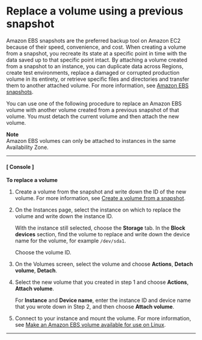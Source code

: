 # Replace a volume using a previous snapshot<a name="ebs-restoring-volume"></a>

Amazon EBS snapshots are the preferred backup tool on Amazon EC2 because of their speed, convenience, and cost\. When creating a volume from a snapshot, you recreate its state at a specific point in time with the data saved up to that specific point intact\. By attaching a volume created from a snapshot to an instance, you can duplicate data across Regions, create test environments, replace a damaged or corrupted production volume in its entirety, or retrieve specific files and directories and transfer them to another attached volume\. For more information, see [Amazon EBS snapshots](EBSSnapshots.md)\.

You can use one of the following procedure to replace an Amazon EBS volume with another volume created from a previous snapshot of that volume\. You must detach the current volume and then attach the new volume\.

**Note**  
Amazon EBS volumes can only be attached to instances in the same Availability Zone\.

------
#### [ Console ]

**To replace a volume**

1. Create a volume from the snapshot and write down the ID of the new volume\. For more information, see [Create a volume from a snapshot](ebs-creating-volume.md#ebs-create-volume-from-snapshot)\.

1. On the Instances page, select the instance on which to replace the volume and write down the instance ID\.

   With the instance still selected, choose the **Storage** tab\. In the **Block devices** section, find the volume to replace and write down the device name for the volume, for example `/dev/sda1`\.

   Choose the volume ID\.

1. On the Volumes screen, select the volume and choose **Actions**, **Detach volume**, **Detach**\.

1. Select the new volume that you created in step 1 and choose **Actions**, **Attach volume**\.

   For **Instance** and **Device name**, enter the instance ID and device name that you wrote down in Step 2, and then choose **Attach volume**\.

1. Connect to your instance and mount the volume\. For more information, see [Make an Amazon EBS volume available for use on Linux](ebs-using-volumes.md)\.

------